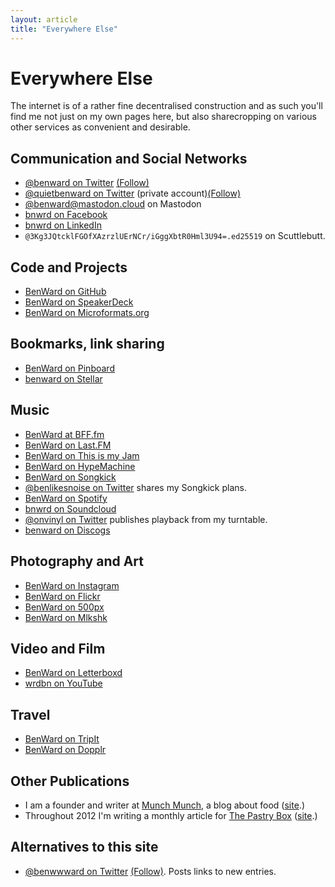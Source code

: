 ```yaml
---
layout: article
title: "Everywhere Else"
---
```

# Everywhere Else

The internet is of a rather fine decentralised construction and as such you'll find me not just on my own pages here, but also sharecropping on various other services as convenient and desirable.

## Communication and Social Networks

* <a rel="me" href="https://twitter.com/benward">@benward on Twitter</a> <a class="twitter-follow-button" href="http://twitter.com/benward" data-show-count="false" data-show-screen-name="false">(Follow)</a>
* <a rel="me" href="https://twitter.com/quietbenward">@quietbenward on Twitter</a> (private account)<a class="twitter-follow-button" href="http://twitter.com/quietbenward" data-show-count="false" data-show-screen-name="false">(Follow)</a>
* <a rel="me" href="https://mastodon.cloud/@benward">@benward@mastodon.cloud on Mastodon</a>
* <a rel="me" href="https://facebook.com/bnwrd">bnwrd on Facebook</a>
* <a rel="me" href="https://linkedin.com/in/bnwrd">bnwrd on LinkedIn</a>
* <code>@3Kg3JQtcklFGOfXAzrzlUErNCr/iGggXbtR0Hml3U94=.ed25519</code> on Scuttlebutt.


## Code and Projects

* <a rel="me" href="https://github.com/benward">BenWard on GitHub</a>
* <a rel="me" href="https://speakerdeck.com/u/benward">BenWard on SpeakerDeck</a>
* <a rel="me" href="http://microformats.org/wiki/User:BenWard">BenWard on Microformats.org</a>

## Bookmarks, link sharing

* <a rel="me" href="http://pinboard.in/u:benward">BenWard on Pinboard</a>
* <a rel="me" href="http://stellar.io/benward/">benward on Stellar</a>

## Music

* <a rel="me" href="https://bff.fm/people/benward">BenWard at BFF.fm</a>
* <a rel="me" href="https://last.fm/users/benward">BenWard on Last.FM</a>
* <a rel="me" href="http://thisismyjam.com/benward">BenWard on This is my Jam</a>
* <a rel="me" href="https://hypemachine.com/benward">BenWard on HypeMachine</a>
* <a rel="me" href="https://www.songkick.com/users/benward">BenWard on Songkick</a>
* <a rel="me" href="https://twitter.com/benlikesnoise">@benlikesnoise on Twitter</a> shares my Songkick plans.
* <a rel="me" href="https://play.spotify.com/user/bnwrd">BenWard on Spotify</a>
* <a rel="me" href="https://soundcloud.com/bnwrd">bnwrd on Soundcloud</a>
* <a rel="me" href="https://twitter.com/onvinyl">@onvinyl on Twitter</a> publishes playback from my turntable.
* <a rel="me" href="https://www.discogs.com/user/benward">benward on Discogs</a>

## Photography and Art

* <a rel="me" href="https://instagram.com/benward">BenWard on Instagram</a>
* <a rel="me" href="https://flickr.com/photos/benward">BenWard on Flickr</a>
* <a rel="me" href="https://500px.com/benward">BenWard on 500px</a>
* <a rel="me" href="http://mlkshk.com/user/benward">BenWard on Mlkshk</a>

## Video and Film

* <a rel="me" href="https://letterboxd.com/benward/">BenWard on Letterboxd</a>
* <a rel="me" href="https://www.youtube.com/user/wrdbn">wrdbn on YouTube</a>

## Travel
* <a rel="me" href="https://www.tripit.com/people/benward">BenWard on TripIt</a>
* <a rel="me" href="http://www.dopplr.com/traveller/BenWard">BenWard on Dopplr</a>

## Other Publications

* I am a founder and writer at <a rel="me" href="http://munchmun.ch/author/ben-ward/">Munch Munch</a>, a blog about food ([site](http://munchmun.ch).)
* Throughout 2012 I'm writing a monthly article for <a rel="me" href="http://www.the-pastry-box-project.net/baker/ben-ward/">The Pastry Box</a> ([site](http://www.the-pastry-box-project.net).)

## Alternatives to this site

* <a rel="me alternate feed" type="text/html" href="https://twitter.com/benwwward">@benwwward on Twitter</a> <a class="twitter-follow-button" href="http://twitter.com/benwwward" data-show-count="false" data-show-screen-name="false">(Follow)</a>. Posts links to new entries.
